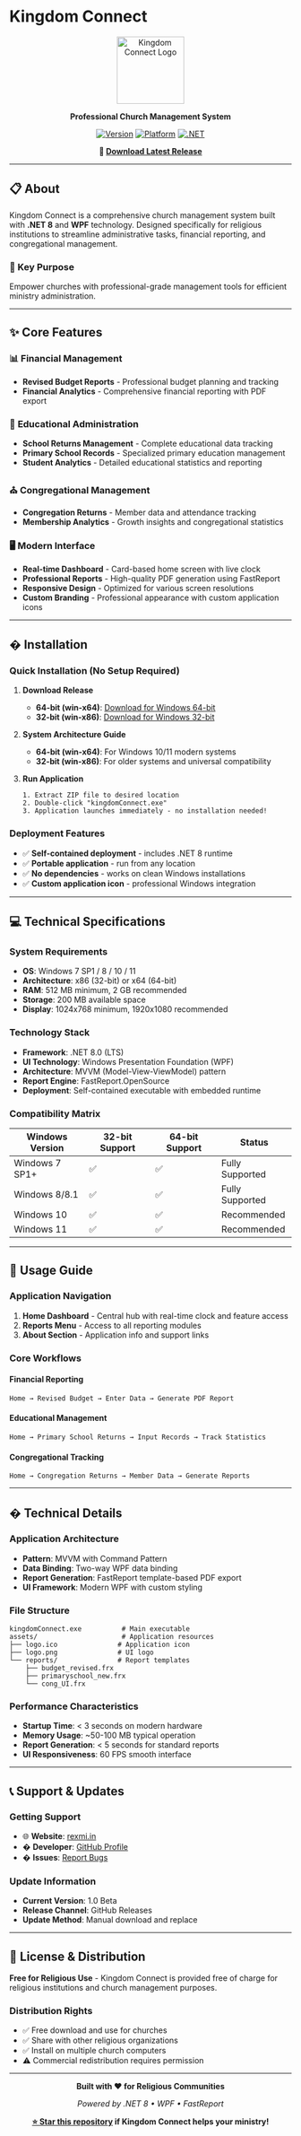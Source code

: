 # Kingdom Connect

<div align="center">
  <img src="logo.png" alt="Kingdom Connect Logo" width="120" height="120">

  **Professional Church Management System**

  [![Version](https://img.shields.io/badge/version-1.0%20Beta-orange.svg)](https://github.com/sujithrex/kingdomConnect)
  [![Platform](https://img.shields.io/badge/platform-Windows-blue.svg)](https://github.com/sujithrex/kingdomConnect)
  [![.NET](https://img.shields.io/badge/.NET-8.0-purple.svg)](https://dotnet.microsoft.com/)

  **🚀 [Download Latest Release](#-installation)**
</div>

---

## 📋 About

Kingdom Connect is a comprehensive church management system built with **.NET 8** and **WPF** technology. Designed specifically for religious institutions to streamline administrative tasks, financial reporting, and congregational management.

### 🎯 Key Purpose
Empower churches with professional-grade management tools for efficient ministry administration.

---

## ✨ Core Features

### 📊 **Financial Management**
- **Revised Budget Reports** - Professional budget planning and tracking
- **Financial Analytics** - Comprehensive financial reporting with PDF export

### 🏫 **Educational Administration**
- **School Returns Management** - Complete educational data tracking
- **Primary School Records** - Specialized primary education management
- **Student Analytics** - Detailed educational statistics and reporting

### ⛪ **Congregational Management**
- **Congregation Returns** - Member data and attendance tracking
- **Membership Analytics** - Growth insights and congregational statistics

### 🖥️ **Modern Interface**
- **Real-time Dashboard** - Card-based home screen with live clock
- **Professional Reports** - High-quality PDF generation using FastReport
- **Responsive Design** - Optimized for various screen resolutions
- **Custom Branding** - Professional appearance with custom application icons

---

## � Installation

### **Quick Installation (No Setup Required)**

1. **Download Release**
   - **64-bit (win-x64)**: [Download for Windows 64-bit](http://static.rexmi.in/kingdom-connect/win-x64.exe)
   - **32-bit (win-x86)**: [Download for Windows 32-bit](http://static.rexmi.in/kingdom-connect/win-x86.exe)

2. **System Architecture Guide**
   - **64-bit (win-x64)**: For Windows 10/11 modern systems
   - **32-bit (win-x86)**: For older systems and universal compatibility

3. **Run Application**
   ```
   1. Extract ZIP file to desired location
   2. Double-click "kingdomConnect.exe"
   3. Application launches immediately - no installation needed!
   ```

### **Deployment Features**
- ✅ **Self-contained deployment** - includes .NET 8 runtime
- ✅ **Portable application** - run from any location
- ✅ **No dependencies** - works on clean Windows installations
- ✅ **Custom application icon** - professional Windows integration

---

## 💻 Technical Specifications

### **System Requirements**
- **OS**: Windows 7 SP1 / 8 / 10 / 11
- **Architecture**: x86 (32-bit) or x64 (64-bit)
- **RAM**: 512 MB minimum, 2 GB recommended
- **Storage**: 200 MB available space
- **Display**: 1024x768 minimum, 1920x1080 recommended

### **Technology Stack**
- **Framework**: .NET 8.0 (LTS)
- **UI Technology**: Windows Presentation Foundation (WPF)
- **Architecture**: MVVM (Model-View-ViewModel) pattern
- **Report Engine**: FastReport.OpenSource
- **Deployment**: Self-contained executable with embedded runtime

### **Compatibility Matrix**
| Windows Version | 32-bit Support | 64-bit Support | Status |
|----------------|----------------|----------------|---------|
| Windows 7 SP1+ | ✅ | ✅ | Fully Supported |
| Windows 8/8.1 | ✅ | ✅ | Fully Supported |
| Windows 10     | ✅ | ✅ | Recommended |
| Windows 11     | ✅ | ✅ | Recommended |

---

## 📖 Usage Guide

### **Application Navigation**
1. **Home Dashboard** - Central hub with real-time clock and feature access
2. **Reports Menu** - Access to all reporting modules
3. **About Section** - Application info and support links

### **Core Workflows**

#### **Financial Reporting**
```
Home → Revised Budget → Enter Data → Generate PDF Report
```

#### **Educational Management**
```
Home → Primary School Returns → Input Records → Track Statistics
```

#### **Congregational Tracking**
```
Home → Congregation Returns → Member Data → Generate Reports
```

---

## � Technical Details

### **Application Architecture**
- **Pattern**: MVVM with Command Pattern
- **Data Binding**: Two-way WPF data binding
- **Report Generation**: FastReport template-based PDF export
- **UI Framework**: Modern WPF with custom styling

### **File Structure**
```
kingdomConnect.exe          # Main executable
assets/                     # Application resources
├── logo.ico               # Application icon
├── logo.png               # UI logo
└── reports/               # Report templates
    ├── budget_revised.frx
    ├── primaryschool_new.frx
    └── cong_UI.frx
```

### **Performance Characteristics**
- **Startup Time**: < 3 seconds on modern hardware
- **Memory Usage**: ~50-100 MB typical operation
- **Report Generation**: < 5 seconds for standard reports
- **UI Responsiveness**: 60 FPS smooth interface

---

## 📞 Support & Updates

### **Getting Support**
- 🌐 **Website**: [rexmi.in](https://rexmi.in)
- � **Developer**: [GitHub Profile](https://github.com/sujithrex)
- � **Issues**: [Report Bugs](https://github.com/sujithrex/kingdomConnect/issues)

### **Update Information**
- **Current Version**: 1.0 Beta
- **Release Channel**: GitHub Releases
- **Update Method**: Manual download and replace

---

## 📄 License & Distribution

**Free for Religious Use** - Kingdom Connect is provided free of charge for religious institutions and church management purposes.

### **Distribution Rights**
- ✅ Free download and use for churches
- ✅ Share with other religious organizations
- ✅ Install on multiple church computers
- ⚠️ Commercial redistribution requires permission

---

<div align="center">

  **Built with ❤️ for Religious Communities**

  *Powered by .NET 8 • WPF • FastReport*

  **[⭐ Star this repository](https://github.com/sujithrex/kingdomConnect) if Kingdom Connect helps your ministry!**

</div>
